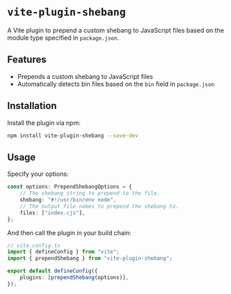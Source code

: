 # `vite-plugin-shebang`

A Vite plugin to prepend a custom shebang to JavaScript files based on the module type specified in `package.json`.

## Features

-   Prepends a custom shebang to JavaScript files
-   Automatically detects bin files based on the `bin` field in `package.json`

## Installation

Install the plugin via npm:

```bash
npm install vite-plugin-shebang --save-dev
```

## Usage

Specify your options:

```ts
const options: PrependShebangOptions = {
    // The shebang string to prepend to the file.
    shebang: "#!/usr/bin/env node",
    // The output file names to prepend the shebang to.
    files: ["index.cjs"],
};
```

And then call the plugin in your build chain:

```ts
// vite.config.ts
import { defineConfig } from "vite";
import { prependShebang } from "vite-plugin-shebang";

export default defineConfig({
    plugins: [prependShebang(options)],
});
```
